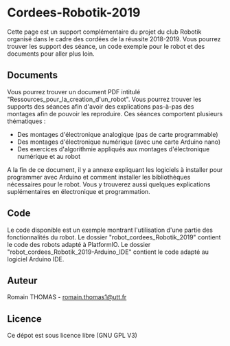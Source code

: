 # Cordees-Robotik-2019

Cette page est un support complémentaire du projet du club Robotik organisé dans le cadre des cordées de la réussite 2018-2019. Vous pourrez trouver les support des séance, un code exemple pour le robot et des documents pour aller plus loin.

## Documents

Vous pourrez trouver un document PDF intitulé "Ressources_pour_la_creation_d'un_robot". Vous pourrez trouver les supports des séances afin d'avoir des explications pas-à-pas des montages afin de pouvoir les reproduire. Ces séances comportent plusieurs thématiques :
* Des montages d'électronique analogique (pas de carte programmable)
* Des montages d'électronique numérique (avec une carte Arduino nano)
* Des exercices d'algorithmie appliqués aux montages d'électronique numérique et au robot

A la fin de ce document, il y a annexe expliquant les logiciels à installer pour programmer avec Arduino et comment installer les bibliothèques nécessaires pour le robot. Vous y trouverez aussi quelques explications suplémentaires en électronique et programmation.

## Code

Le code disponible est un exemple montrant l'utilisation d'une partie des fonctionnalités du robot. Le dossier "robot_cordees_Robotik_2019" contient le code des robots adapté à PlatformIO. Le dossier "robot_cordees_Robotik_2019-Arduino_IDE" contient le code adapté au logiciel Arduino IDE.

## Auteur

Romain THOMAS - romain.thomas1@utt.fr

## Licence

Ce dépot est sous licence libre (GNU GPL V3)

